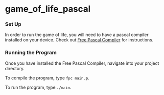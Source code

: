 # game_of_life_pascal

### Set Up
In order to run the game of life, you will need to have a pascal compiler installed on your device. Check out [Free Pascal Compiler](https://sourceforge.net/projects/freepascal/files/Mac%20OS%20X/3.0.0/) for instructions.

### Running the Program
Once you have installed the Free Pascal Compiler, navigate into your project directory.

To compile the program, type `fpc main.p`.

To run the program, type `./main`.
